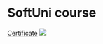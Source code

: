 # SoftUni course 
[Certificate](https://softuni.bg/certificates/details/63635/58f5e5c6 "Certificate")
![](https://softuni.bg/Content/images/open-graph/university-default-og.png)
